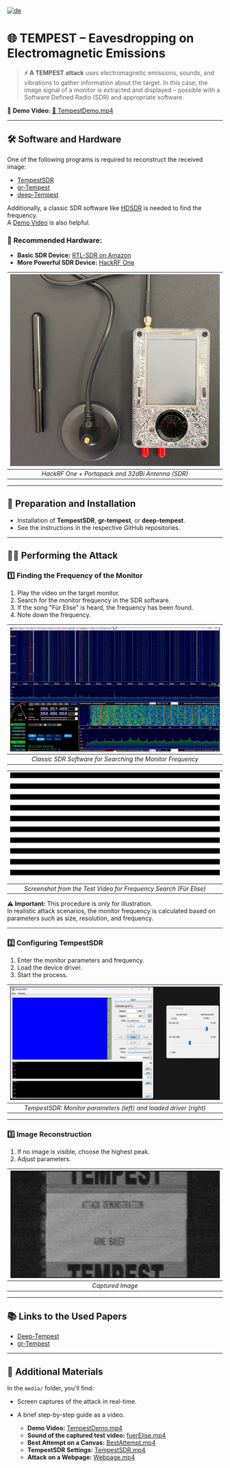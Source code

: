 [![de](https://img.shields.io/badge/lang-de-red.svg)](https://github.com/arsiba/TempestAttack/blob/main/README.md)


# 🌐 **TEMPEST – Eavesdropping on Electromagnetic Emissions**  
> **⚡️ A TEMPEST attack** uses electromagnetic emissions, sounds, and vibrations to gather information about the target. In this case, the image signal of a monitor is extracted and displayed – possible with a Software Defined Radio (SDR) and appropriate software.  

🎥 **Demo Video:** [📁 TempestDemo.mp4](media/TempestDemo.mp4)  

---

## 🛠️ Software and Hardware  

One of the following programs is required to reconstruct the received image:  

- [TempestSDR](https://github.com/martinmarinov/TempestSDR)  
- [gr-Tempest](https://github.com/git-artes/gr-tempest)  
- [deep-Tempest](https://github.com/emidan19/deep-tempest)  

Additionally, a classic SDR software like [HDSDR](https://hdsdr.de/) is needed to find the frequency.  
A [Demo Video](https://github.com/eried/Research/blob/master/HackRF/TempestSDR/tempest_test_elize_song.mp4) is also helpful.  

### 📡 **Recommended Hardware:**  
- **Basic SDR Device:** [RTL-SDR on Amazon](https://www.amazon.de/DVB-T-DAB-Stick-RTL2832U-Chipsatz/dp/B0C4DXV2CC/)  
- **More Powerful SDR Device:** [HackRF One](https://opensourcesdrlab.com/products/h4m-receiver-and-spectrum-analyzer?VariantsId=10005)  

| ![HackRF One + Portapack](images/Portapack.png) |  
| :---------------------------------------------: |  
| *HackRF One + Portapack and 32dBi Antenna (SDR)* |  

---

## 🔧 Preparation and Installation  

- Installation of **TempestSDR**, **gr-tempest**, or **deep-tempest**.  
- See the instructions in the respective GitHub repositories.  

---

## 🕵️‍♂️ Performing the Attack  

### 1️⃣ **Finding the Frequency of the Monitor**  

1. Play the video on the target monitor.  
2. Search for the monitor frequency in the SDR software.  
3. If the song "Für Elise" is heard, the frequency has been found.  
4. Note down the frequency.  

| ![SDR Software](images/SDR-Software.png) |  
| :--------------------------------------: |  
| *Classic SDR Software for Searching the Monitor Frequency* |  

| ![Für Elise Test-Video](images/fueElise.png) |  
| :------------------------------------------: |  
| *Screenshot from the Test Video for Frequency Search (Für Elise)* |  

**⚠️ Important:** This procedure is only for illustration.  
In realistic attack scenarios, the monitor frequency is calculated based on parameters such as size, resolution, and frequency.  

---

### 2️⃣ **Configuring TempestSDR**  

1. Enter the monitor parameters and frequency.  
2. Load the device driver.  
3. Start the process.  

| ![TempestSDR Konfiguration](images/TempestSDR.png) |  
| :------------------------------------------------: |  
| *TempestSDR: Monitor parameters (left) and loaded driver (right)* |  

---

### 3️⃣ **Image Reconstruction**  

1. If no image is visible, choose the highest peak.  
2. Adjust parameters.  

| ![Abgefangenes Bild](images/MonitorCapture.png) |  
| :---------------------------------------------: |  
| *Captured Image* |  

---

## 📚 Links to the Used Papers  

- [Deep-Tempest](https://arxiv.org/pdf/2407.09717v1)  
- [gr-Tempest](https://iie.fing.edu.uy/publicaciones/2022/LBCS22/LBCS22.pdf)  

---

## 📂 Additional Materials  

In the `media/` folder, you'll find:  
- Screen captures of the attack in real-time.  
- A brief step-by-step guide as a video.  

  - **Demo Video:** [TempestDemo.mp4](media/TempestDemo.mp4)  
  - **Sound of the captured test video:** [fuerElise.mp4](media/fuerElise.mp4)  
  - **Best Attempt on a Canvas:** [BestAttempt.mp4](media/BestAttempt.mp4)  
  - **TempestSDR Settings:** [TempestSDR.mp4](media/TempestSDR.mp4)  
  - **Attack on a Webpage:** [Webpage.mp4](media/Webpage.mp4)  
